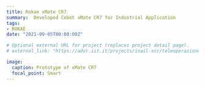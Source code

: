 ```yaml
---
title: Rokae xMate CR7
summary:  Developed Cobot xMate CR7 for Industrial Application
tags:
- ROKAE
date: "2021-09-05T00:00:00Z"

# Optional external URL for project (replaces project detail page).
# external_link: "https://advr.iit.it/projects/inail-scc/teleoperazione"

image:
  caption: Prototype of xMate CR7
  focal_point: Smart
---
```

